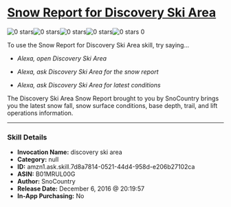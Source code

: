 # [Snow Report for Discovery Ski Area](http://alexa.amazon.com/#skills/amzn1.ask.skill.7d8a7814-0521-44d4-958d-e206b27102ca)
![0 stars](../../images/ic_star_border_black_18dp_1x.png)![0 stars](../../images/ic_star_border_black_18dp_1x.png)![0 stars](../../images/ic_star_border_black_18dp_1x.png)![0 stars](../../images/ic_star_border_black_18dp_1x.png)![0 stars](../../images/ic_star_border_black_18dp_1x.png) 0

To use the Snow Report for Discovery Ski Area skill, try saying...

* *Alexa, open Discovery Ski Area*

* *Alexa, ask Discovery Ski Area for the snow report*

* *Alexa, ask Discovery Ski Area for latest conditions*

The Discovery Ski Area Snow Report brought to you by SnoCountry brings you the latest snow fall, snow surface conditions,  base depth, trail, and lift operations information.

***

### Skill Details

* **Invocation Name:** discovery ski area
* **Category:** null
* **ID:** amzn1.ask.skill.7d8a7814-0521-44d4-958d-e206b27102ca
* **ASIN:** B01MRUL00G
* **Author:** SnoCountry
* **Release Date:** December 6, 2016 @ 20:19:57
* **In-App Purchasing:** No
